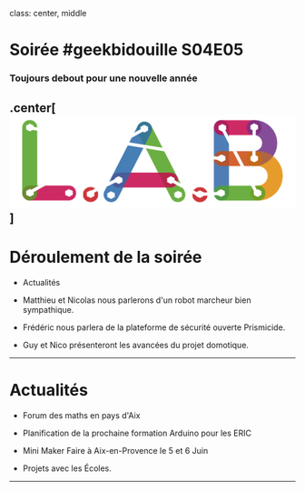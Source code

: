class: center, middle

# Soirée #geekbidouille S04E05
### Toujours debout pour une nouvelle année
.center[![LAB](logo.png)]
---

# Déroulement de la soirée

- Actualités

- Matthieu et Nicolas nous parlerons d'un robot marcheur bien sympathique.

- Frédéric nous parlera de la plateforme de sécurité ouverte Prismicide.

- Guy et Nico présenteront les avancées du projet domotique.
---

# Actualités

- Forum des maths en pays d'Aix

- Planification de la prochaine formation Arduino pour les ERIC

- Mini Maker Faire à Aix-en-Provence le 5 et 6 Juin

- Projets avec les Écoles.
---


